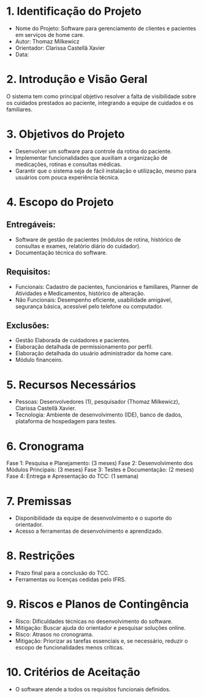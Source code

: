 # 1. Identificação do Projeto 
- Nome do Projeto: Software para gerenciamento de clientes e pacientes em serviços de home care.
- Autor: Thomaz Milkewicz 
- Orientador: Clarissa Castellã Xavier
- Data: 

# 2. Introdução e Visão Geral  
O sistema tem como principal objetivo resolver a falta de visibilidade sobre os cuidados prestados ao paciente,  integrando a equipe de cuidados e os familiares.

# 3. Objetivos do Projeto 
- Desenvolver um software para controle da rotina do paciente.
- Implementar funcionalidades que auxiliam a organização de medicações, rotinas e consultas médicas.
- Garantir que o sistema seja de fácil instalação e utilização, mesmo para usuários com pouca experiência técnica. 
 
# 4. Escopo do Projeto
## Entregáveis:
- Software de gestão de pacientes (módulos de rotina, histórico de consultas e exames, relatório diário do cuidador).
- Documentação técnica do software.

## Requisitos:
- Funcionais: Cadastro de pacientes, funcionários e familiares, Planner de Atividades e Medicamentos, histórico de alteração.
- Não Funcionais: Desempenho eficiente, usabilidade amigável, segurança básica, acessível pelo telefone ou computador.
 
## Exclusões:
- Gestão Elaborada de cuidadores e pacientes.
- Elaboração detalhada de permissionamento por perfil.
- Elaboração detalhada do usuário administrador da home care.
- Módulo financeiro.
 
# 5. Recursos Necessários
- Pessoas: Desenvolvedores (1), pesquisador (Thomaz Milkewicz),  Clarissa Castellã Xavier.  
- Tecnologia: Ambiente de desenvolvimento (IDE), banco de dados, plataforma de hospedagem para testes. 
 
# 6. Cronograma 
Fase 1: Pesquisa e Planejamento: (3 meses)
Fase 2: Desenvolvimento dos Módulos Principais: (3 meses)
Fase 3: Testes e Documentação: (2 meses)
Fase 4: Entrega e Apresentação do TCC: (1 semana)

# 7. Premissas  
- Disponibilidade da equipe de desenvolvimento e o suporte do orientador.
- Acesso a ferramentas de desenvolvimento e aprendizado.

# 8. Restrições  
- Prazo final para a conclusão do TCC.
- Ferramentas ou licenças cedidas pelo IFRS.

# 9. Riscos e Planos de Contingência  
- Risco: Dificuldades técnicas no desenvolvimento do software.
- Mitigação: Buscar ajuda do orientador e pesquisar soluções online.
- Risco: Atrasos no cronograma.
- Mitigação: Priorizar as tarefas essenciais e, se necessário, reduzir o escopo de funcionalidades menos críticas.

# 10. Critérios de Aceitação  
- O software atende a todos os requisitos funcionais definidos.


